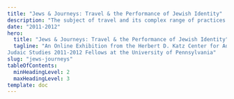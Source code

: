 ```yaml
---
title: "Jews & Journeys: Travel & the Performance of Jewish Identity"
description: "The subject of travel and its complex range of practices and representations have provoked intense scholarly interest in recent years."
date: "2011-2012"
hero:
  title: "Jews & Journeys: Travel & the Performance of Jewish Identity"
  tagline: "An Online Exhibition from the Herbert D. Katz Center for Advanced
Judaic Studies 2011-2012 Fellows at the University of Pennsylvania"
slug: "jews-journeys"
tableOfContents:
  minHeadingLevel: 2
  maxHeadingLevel: 3
template: doc
---
```


 